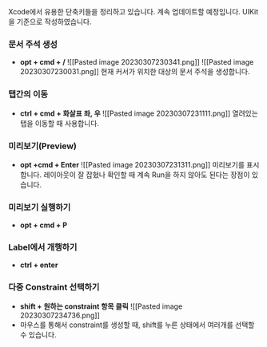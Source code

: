 Xcode에서 유용한 단축키들을 정리하고 있습니다. 계속 업데이트할 예정입니다.
UIKit을 기준으로 작성하였습니다.
### 문서 주석 생성
- **opt + cmd + /**
	![[Pasted image 20230307230341.png]]
	![[Pasted image 20230307230031.png]]
	현재 커서가 위치한 대상의 문서 주석을 생성합니다. 

### 탭간의 이동
- **ctrl + cmd + 화살표 좌, 우**
	![[Pasted image 20230307231111.png]]
	열려있는 탭을 이동할 때 사용합니다.

### 미리보기(Preview)
- **opt +cmd + Enter**
	![[Pasted image 20230307231311.png]]
	미리보기를 표시합니다. 레이아웃이 잘 잡혔나 확인할 때 계속 Run을 하지 않아도 된다는 장점이 있습니다.

### 미리보기 실행하기
- **opt + cmd + P**
	
### Label에서 개행하기
- **ctrl + enter**

### 다중 Constraint 선택하기
- **shift + 원하는 constraint 항목 클릭**
	![[Pasted image 20230307234736.png]]
-  마우스를 통해서 constraint를 생성할 때, shift를 누른 상태에서 여러개를 선택할 수 있습니다.